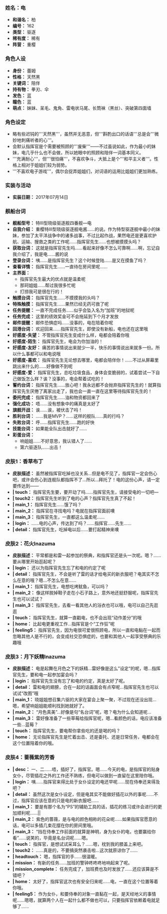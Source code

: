 ### 姓名：电
* **和谐名：** 柏
* **编号：** 162
* **类型：** 驱逐
* **稀有度：** 稀有
* **阵营：** 重樱


### 角色人设
* **身份：** 蕾姆
* **性格：** 天然黑
* **关键词：** 陪伴
* **持有物：** 拳刃、伞
* **发色：** 蓝
* **瞳色：** 蓝
* **萌点：** 妹妹、呆毛、鬼角、雷电状马尾、长筒袜（黑丝）、突破第四面墙


### 角色设定
* 略有些迟钝的'''天然黑'''，虽然并无恶意，但'''斟酌出口的话语'''总是会'''微妙地刺痛听者的心'''。
* 会默认指挥官是个需要被照顾的'''废柴'''——不过虽说如此，作为最小的妹妹，电几乎什么也不会做，所以她眼中的照顾和陪伴一词基本同义。
* '''充满耐心'''，但'''很怕痛'''，不喜欢争斗，大抵上是个'''和平主义者'''。性格上相对于姐姐们较为弱势。
* '''不喜欢电子游戏'''，偶尔会捉弄姐姐们，对词语的运用比姐姐们更加熟练。


### 实装与活动
* **实装日期：** 2017年07月14日


### 舰船台词
* **舰船型号：** 特III型晓级驱逐舰四番舰—电
* **自我介绍：** 重樱特Ⅲ型晓级驱逐舰电酱……的说。作为特型驱逐舰中最小的妹妹，参加了太平洋战争中的诸多战事，不过比起作战，果然电还是更喜欢护航、运输、搜救之类的工作呢……指挥官先生……也想被摸摸头吗？
* **获取台词：** 这就是指挥官先生吗……看起来好像不怎么可靠啊……啊，忘记自我介绍了，我是电……酱的说
* **登录台词：** 咦……是指挥官先生？这个时候登陆……是又在摸鱼了吗？
* **查看详情：** 指挥官先生……一直待在房间里呢……
* **主界面：**
  * 指挥官先生最大的优点就是温柔呢
  * 那珂姐姐……帮过我很多忙呢
  * 打捞我可是很在行的！
* **触摸台词：** 指挥官先生……不摸摸我的头吗？
* **特殊触摸：** 指挥官先生……果然已经无药可救了呢
* **任务提醒：** 一直不完成任务……似乎会坠入名为“加班”的地狱呢
* **任务完成：** 这里的绩效奖金可不会拖延到下个月才发放
* **邮件提醒：** 邮件恐惧症吗……没事的，电在陪着你呢
* **回港台词：** 欢迎回来……指挥官先生，即使没有新船，电也还在这里哦
* **好感度-失望：** 不管指挥官先生变成什么样，电都会陪着你哦
* **好感度-陌生：** 指挥官先生，电会为你加油的！
* **好感度-友好：** 痛苦的事情说出来就少一半，快乐的事情说出来就多一份。所以什么事都可以和电说哦
* **好感度-喜欢：** 指挥官先生无论想去哪里，电都会陪伴你！……不过从屏幕里跳出来什么的……好像做不到呢
* **好感度-爱：** 指挥官先生，总吃垃圾食品，身体会变脆弱的，试着尝试一下自己做饭怎么样？诶？没事的，电会帮着试吃的！
* **誓约台词：** 指挥官先生……放心吧！我永远都不会抛弃指挥官先生的！就算指挥官先生厌倦了离家出走了，我也会一直一直在这里等待指挥官先生的！
* **委托完成：** 指挥官先生……油和物资都回来了
* **强化成功：** 唔……没有想象中的痛真是太好了
* **旗舰开战：** 诶……诶，被伏击了吗！
* **胜利台词：** ……我是MVP？……这样的舰队……真的行吗？
* **失败台词：** 呼……指挥官先生……跑的好快
* **技能台词：** 如果能全队出击就好了……
* **彩蛋台词：**
  * 响姐姐……不好意思，我认错人了……
  * 第六驱逐队……出击！


### 皮肤1：香草布丁
* **皮肤描述：** 虽然被指挥官吃掉也没关系…但是电不见了，指挥官一定会伤心吧，或许会伤心到连舰队都指挥不了…所以…拜托了！电的这份心声，请一定要传达到——
* **| touch：** 指挥官先生要，要开动了吗……指挥官先生，请接受电的一切吧—
* **| touch2：** 指挥官先生听到了电的心声？指挥官先生真了不起！
* **| main_1：** 指挥官先生……饿了吗？
* **| main_2：** 指挥官在寻找电吗？电就在指挥官面前噢
* **| main_3：** 指挥官先生，一直都这么温柔呢……
* **| login：** ……电的心声，传达到了吗？……指挥官……先生……
* **| detail：** 指挥官先生，吃掉电以后……要打起精神来噢


### 皮肤2：花火Inazuma
* **皮肤描述：** 平常都是和雷一起参加的祭典，和指挥官还是头一次呢。嗯？……要从哪里开始逛起呢？
* **| login：** 还以为指挥官先生忘了和电的约定了呢
* **| detail：** 指挥官先生，不会是听了雷的话才给电买的新衣服吧？电其实不怎么在意的哦？嗯…不怎么在意……
* **| main_1：** 指挥官先生，电想吃烤鱿鱼，可以吗？
* **| main_2：** 像这样脱掉鞋子走在小石子路上，意外地还挺舒服呢，指挥官先生也可以试试？
* **| main_3：** 指挥官先生，去看一看其他人的浴衣也可以哦，电可以自己先逛逛
* **| touch：** 指挥官先生，就算一直戳电，也不会出现“动作差分”的哦
* **| home：** 比起电更重视工作…指挥官是个“工作狂”呢
* **| feeling5：** 指挥官先生，因为电很可爱很照顾电，所以一直和电黏在一起而忽略其他人是不行的，会变成社交恐惧症的，也要和其他人一起享受祭典的乐趣哦


### 皮肤3：月下妖精Inazuma
* **皮肤描述：** 电是起舞在月色之下的妖精…雷好像是这么”设定“的呢，嗯…指挥官先生，要和电一起参加宴会吗？
* **| login：** 指挥官先生没有忘了和电的约定，真是太好了呢。
* **| detail：** 雷和电的翅膀，合在一起的话画面会有点窄呢…指挥官先生也可以试试“改图”哦
* **| main_1：** 晓姐姐想召集六驱的大家在宴会上聚一聚，不过现在还没出现…嗯，希望响姐姐能顺利找到她就好了。
* **| main_2：** “月色真美”…好像是句“名台词”呢，嗯？电为什么会知道呢…
* **| main_3：** 雷好像准备了一些草莓给指挥官呢，嗯…看颜色的话，电应该准备一些…蓝莓？
* **| touch：** 指挥官先生，要电帮你拿些吃的还是喝的吗？
* **| home：** 无论指挥官先生是忙着出击、还是委托、还是日常任务，电都会在这个位置陪着你的哦。


### 皮肤4：蔷薇紫的芳香
* **| desc：** 一、二……唔，插好了，指挥官。嗯……今天的电，是指挥官的贴身女仆，尽管插花之外的工作还不熟练，但电可以做到一直留在这里陪你哦。
* **| login：** 咦……指挥官来得比处于女仆设定的电还早呢……现在侍奉还来得及吧？
* **| detail：** 虽然这次是女仆设定，但是电其实不能做好插花以外的事呢……不过，指挥官应该在意的只是电的新衣服吧……
* **| main_1：** 要是有那个名为“PS”的辅助工具的话，插花的练习或许会进行的更加顺利呢……||
* **| main_2：** 紫色的蔷薇，是与电的颜色相称的花朵呢……如果指挥官愿意的话，电可以多插几束花摆在你的房间里哦。
* **| main_3：** “挡在侍奉工作前面的就算是神明，身为女仆的电，也要赢给你看”……说笑的，毕竟是名台词呢……嗯。
* **| touch：** 指挥官，是想试试采耳么？……嗯，枕到我的膝盖上来吧。
* **| touch2：** ……真是的，不要搞突然袭击啦…这次就原谅你了……
* **| headtouch：** 嗯，指挥官的手……很温暖。
* **| mission：** 有新的任务……加班的警钟咚咚咚地响起来了呢。
* **| mission_complete：** 任务完成了，加班费也及时发放了……还应该算是不错吧？
* **| home：** 太好了，指挥官这次也有安全归来呢……电，一直在这个位置等着你哦。
* **| feeling5：** 作为女仆，和要侍奉的对象一直黏在一起，是天经地义的事情呢……嗯嗯，就算两个人在一起什么都不做也可以，只要指挥官依赖着电就足够了……
